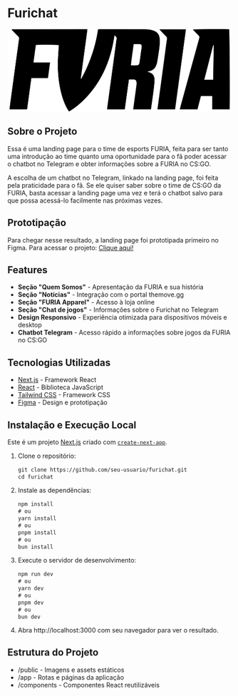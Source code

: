 # Furichat


<img src="furichat/public/logo-furia.png" width='522' height='185'>

## Sobre o Projeto

Essa é uma landing page para o time de esports FURIA, feita para ser tanto uma introdução ao time quanto uma oportunidade para o fã poder acessar o chatbot no Telegram e obter informações sobre a FURIA no CS:GO.

A escolha de um chatbot no Telegram, linkado na landing page, foi feita pela praticidade para o fã. Se ele quiser saber sobre o time de CS:GO da FURIA, basta acessar a landing page uma vez e terá o chatbot salvo para que possa acessá-lo facilmente nas próximas vezes.

## Prototipação

Para chegar nesse resultado, a landing page foi prototipada primeiro no Figma. Para acessar o projeto:
[Clique aqui!](https://www.figma.com/design/WKkmoSrS0Ad75faE8IXRKH/Furichat?node-id=0-1&t=FrGGs7Wf87QKYNWo-1)

## Features

- **Seção "Quem Somos"** - Apresentação da FURIA e sua história
- **Seção "Notícias"** - Integração com o portal themove.gg
- **Seção "FURIA Apparel"** - Acesso à loja online
- **Seção "Chat de jogos"** - Informações sobre o Furichat no Telegram
- **Design Responsivo** - Experiência otimizada para dispositivos móveis e desktop
- **Chatbot Telegram** - Acesso rápido a informações sobre jogos da FURIA no CS:GO

## Tecnologias Utilizadas

- [Next.js](https://nextjs.org/) - Framework React
- [React](https://reactjs.org/) - Biblioteca JavaScript
- [Tailwind CSS](https://tailwindcss.com/) - Framework CSS
- [Figma](https://figma.com/) - Design e prototipação

## Instalação e Execução Local

Este é um projeto [Next.js](https://nextjs.org) criado com [`create-next-app`](https://nextjs.org/docs/app/api-reference/cli/create-next-app).

1. Clone o repositório:
    ```
    git clone https://github.com/seu-usuario/furichat.git
    cd furichat
2. Instale as dependências:
    ```
    npm install
    # ou
    yarn install
    # ou
    pnpm install
    # ou
    bun install
3. Execute o servidor de desenvolvimento:
    ```
    npm run dev
    # ou
    yarn dev
    # ou
    pnpm dev
    # ou
    bun dev
4. Abra http://localhost:3000 com seu navegador para ver o resultado.

## Estrutura do Projeto
- /public        - Imagens e assets estáticos
- /app           - Rotas e páginas da aplicação
- /components    - Componentes React reutilizáveis
